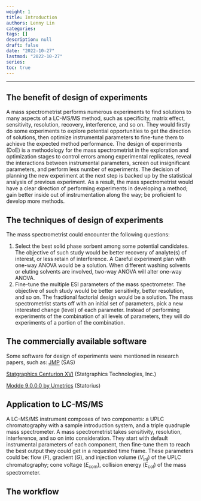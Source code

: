 ```yaml
---
weight: 1
title: Introduction
authors: Lenny Lin
categories: 
tags: []
description: null
draft: false
date: "2022-10-27"
lastmod: "2022-10-27"
series: 
toc: true
---
```


<!--more-->
---

## The benefit of design of experiments 

A mass spectrometrist performs numerous experiments to find solutions to many aspects of a LC-MS/MS method, such as specificity, matrix effect, sensitivity, resolution, recovery, interference, and so on.  They would firstly do some experiments to explore potential opportunities to get the direction of solutions, then optimize instrumental parameters to fine-tune them to achieve the expected method performance.  The design of experiments (DoE) is a methodology for the mass spectrometrist in the exploration and optimization stages to control errors among experimental replicates, reveal the interactions between instrumental parameters, screen out insignificant parameters, and perform less number of experiments.  The decision of planning the new experiment at the next step is backed up by the statistical analysis of previous experiment.  As a result, the mass spectrometrist would have a clear direction of performing experiments in developing a method; gain better inside out of instrumentation along the way; be proficient to develop more methods.


## The techniques of design of experiments

The mass spectrometrist could encounter the following questions:   
1) Select the best solid phase sorbent among some potential candidates.  The objective of such study would be better recovery of analyte(s) of interest, or less retain of interference.  A Careful experiment plan with one-way ANOVA would be a solution.  When different washing solvents or eluting solvents are involved, two-way ANOVA will alter one-way ANOVA.  
2) Fine-tune the multiple ESI parameters of the mass spectrometer.  The objective of such study would be better sensitivity, better resolution, and so on. The fractional factorial design would be a solution.  The mass spectrometrist starts off with an initial set of parameters, pick a new interested change (level) of each parameter.  Instead of performing experiments of the combination of all levels of parameters, they will do experiments of a portion of the combination. 



## The commercially available software
Some software for design of experiments were mentioned in research papers, such as:
<a href = "https://www.jmp.com/en_ca/software/data-analysis-software.html" target="_blank" rel="noopener noreferrer">JMP</a> (SAS)

<a href = "https://www.statgraphics.com/centurion-overview" target="_blank" rel="noopener noreferrer">Statgraphics Centurion XVI</a> (Statgraphics Technologies, Inc.)

<a href = "https://www.sartorius.com/en/products/process-analytical-technology/data-analytics-software/doe-software/modde" target="_blank" rel="noopener noreferrer">Modde 9.0.0.0 by Umetrics</a> (Statorius)



## Application to LC-MS/MS

A LC-MS/MS instrument composes of two components: a UPLC chromatography with a sample introduction system, and a triple quadruple mass spectrometer. A mass spectrometrist takes sensitivity, resolution, interference, and so on into consideration. They start with default instrumental parameters of each component, then fine-tune them to reach the best output they could get in a requested time frame.  These parameters could be: flow (*F*), gradient (*G*), and injection volume (*V*<sub>inj</sub>) of the UPLC chromatography; cone voltage (*E*<sub>com</sub>), collision energy (*E*<sub>col</sub>) of the mass spectrometer.



## The workflow

